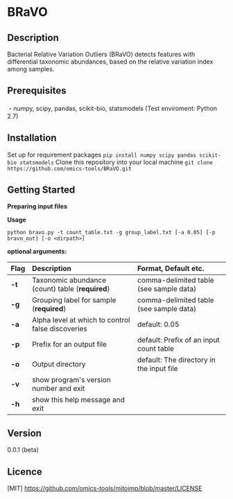 BRaVO
====

## Description
Bacterial Relative Variation Outliers (BRaVO) detects features with differential taxonomic abundances, based on the relative variation index among samples.

## Prerequisites
・numpy, scipy, pandas, scikit-bio, statsmodels
(Test enviroment: Python 2.7)

## Installation
Set up for requirement packages
`pip install numpy scipy pandas scikit-bio statsmodels`
Clone this repository into your local machine
`git clone https://github.com/omics-tools/BRaVO.git`

## Getting Started

**Preparing input files**

**Usage**

`python bravo.py -t count_table.txt -g group_label.txt [-a 0.05] [-p bravo_out] [-o <dirpath>]`

**optional arguments:**

| Flag | Description | Format, Default etc. |
|:-----------|:------------|:------------|
| **-t**       | Taxonomic abundance (count) table (**required**) | comma-delimited table (see sample data)|
| **-g**       | Grouping label for sample (**required**) | comma-delimited table (see sample data) |
| **-a**       | Alpha level at which to control false discoveries | default: 0.05 |
| **-p**       | Prefix for an output file | default: Prefix of an input count table |
| **-o**       | Output directory | default: The directory in the input file |
| **-v**       | show program's version number and exit  | |
| **-h**       | show this help message and exit         | |

## Version

0.0.1 (beta)

## Licence

[MIT] https://github.com/omics-tools/mitoimp/blob/master/LICENSE
